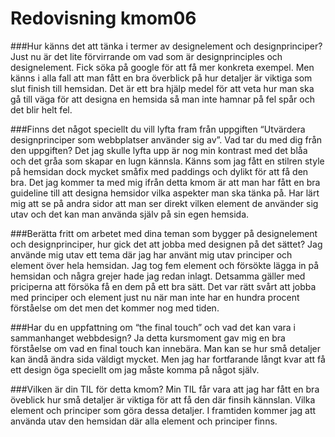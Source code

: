Redovisning kmom06
=========================

###Hur känns det att tänka i termer av designelement och designprinciper?
Just nu är det lite förvirrande om vad som är designprinciples och designelement. Fick söka på google för att få mer konkreta exempel. Men känns i alla fall att man fått en bra överblick på hur detaljer är viktiga som slut finish till hemsidan. Det är ett bra hjälp medel för att veta hur man ska gå till väga för att designa en hemsida så man inte hamnar på fel spår och det blir helt fel.

###Finns det något speciellt du vill lyfta fram från uppgiften “Utvärdera designprinciper som webbplatser använder sig av”. Vad tar du med dig från den uppgiften?
Det jag skulle lyfta upp är nog min kontrast med det blåa och det gråa som skapar en lugn kännsla. Känns som jag fått en stilren style på hemsidan dock mycket småfix med paddings och dylikt för att få den bra. Det jag kommer ta med mig ifrån detta kmom är att man har fått en bra guideline till att designa hemsidor vilka aspekter man ska tänka på. Har lärt mig att se på andra sidor att man ser direkt vilken element de använder sig utav och det kan man använda själv på sin egen hemsida.

###Berätta fritt om arbetet med dina teman som bygger på designelement och designprinciper, hur gick det att jobba med designen på det sättet?
Jag använde mig utav ett tema där jag har använt mig utav principer och element över hela hemsidan. Jag tog fem element och försökte lägga in på hemsidan och några grejer hade jag redan inlagt. Detsamma gäller med priciperna att försöka få en dem på ett bra sätt. Det var rätt svårt att jobba med principer och element just nu när man inte har en hundra procent förståelse om det men det kommer nog med tiden.

###Har du en uppfattning om “the final touch” och vad det kan vara i sammanhanget webbdesign?
Ja detta kursmoment gav mig en bra förståelse om vad en final touch kan innebära. Man kan se hur små detaljer kan ändå ändra sida väldigt mycket. Men jag har fortfarande långt kvar att få ett design öga speciellt om jag måste komma på något själv. 

###Vilken är din TIL för detta kmom?
Min TIL får vara att jag har fått en bra öveblick hur små detaljer är viktiga för att få den där finsih kännslan. Vilka element och principer som göra dessa detaljer. I framtiden kommer jag att använda utav den hemsidan där alla element och principer finns.